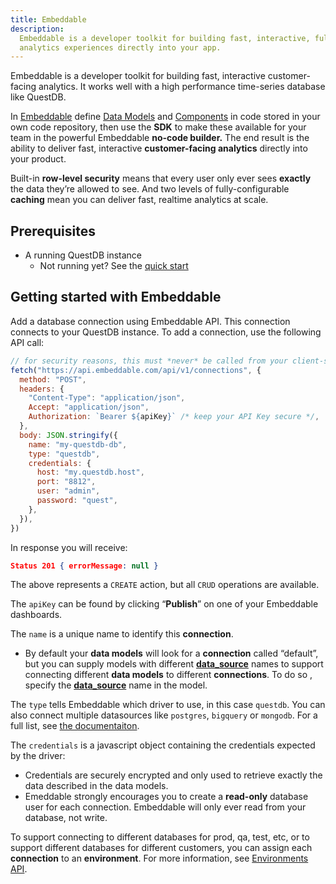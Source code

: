 ```yaml
---
title: Embeddable
description:
  Embeddable is a developer toolkit for building fast, interactive, fully-custom
  analytics experiences directly into your app.
---
```


Embeddable is a developer toolkit for building fast, interactive customer-facing
analytics. It works well with a high performance time-series database like
QuestDB.

In [Embeddable](https://embeddable.com/) define
[Data Models](https://trevorio.notion.site/Data-modeling-35637bbbc01046a1bc47715456bfa1d8)
and
[Components](https://trevorio.notion.site/Using-components-761f52ac2d0743b488371088a1024e49)
in code stored in your own code repository, then use the **SDK** to make these
available for your team in the powerful Embeddable **no-code builder.** The end
result is the ability to deliver fast, interactive **customer-facing analytics**
directly into your product.

Built-in **row-level security** means that every user only ever sees **exactly**
the data they’re allowed to see. And two levels of fully-configurable
**caching** mean you can deliver fast, realtime analytics at scale.

## Prerequisites

- A running QuestDB instance
  - Not running yet? See the [quick start](/docs/quick-start/)

## Getting started with Embeddable

Add a database connection using Embeddable API. This connection connects to your
QuestDB instance. To add a connection, use the following API call:

```javascript
// for security reasons, this must *never* be called from your client-side
fetch("https://api.embeddable.com/api/v1/connections", {
  method: "POST",
  headers: {
    "Content-Type": "application/json",
    Accept: "application/json",
    Authorization: `Bearer ${apiKey}` /* keep your API Key secure */,
  },
  body: JSON.stringify({
    name: "my-questdb-db",
    type: "questdb",
    credentials: {
      host: "my.questdb.host",
      port: "8812",
      user: "admin",
      password: "quest",
    },
  }),
})
```

In response you will receive:

```json
Status 201 { errorMessage: null }
```

The above represents a `CREATE` action, but all `CRUD` operations are available.

The `apiKey` can be found by clicking “**Publish**” on one of your Embeddable
dashboards.

The `name` is a unique name to identify this **connection**.

- By default your **data models** will look for a **connection** called
  “default”, but you can supply models with different
  [**data_source**](https://cube.dev/docs/reference/data-model/cube#data_source)
  names to support connecting different **data models** to different
  **connections**. To do so , specify the
  **[data_source](https://cube.dev/docs/reference/data-model/cube#data_source)**
  name in the model.

The `type` tells Embeddable which driver to use, in this case `questdb`. You can
also connect multiple datasources like `postgres`, `bigquery` or `mongodb`. For
a full list, see
[the documentaiton](https://cube.dev/docs/product/configuration/data-sources).

The `credentials` is a javascript object containing the credentials expected by
the driver:

- Credentials are securely encrypted and only used to retrieve exactly the data
  described in the data models.
- Emeddable strongly encourages you to create a **read-only** database user for
  each connection. Embeddable will only ever read from your database, not write.

To support connecting to different databases for prod, qa, test, etc, or to
support different databases for different customers, you can assign each
**connection** to an **environment**. For more information, see
[Environments API](https://www.notion.so/Environments-API-497169036b5148b38f7936aa75e62949?pvs=21).
